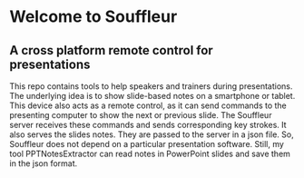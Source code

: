 # Welcome to Souffleur
## A cross platform remote control for presentations

This repo contains tools to help speakers and trainers during presentations. The underlying idea is to show slide-based notes on a smartphone or tablet. This device also acts as a remote control, as it can send commands to the presenting computer to show the next or previous slide. The Souffleur server receives these commands and sends corresponding key strokes. It also serves the slides notes. They are passed to the server in a json file. So, Souffleur does not depend on a particular presentation software. Still, my tool PPTNotesExtractor can read notes in PowerPoint slides and save them in the json format.